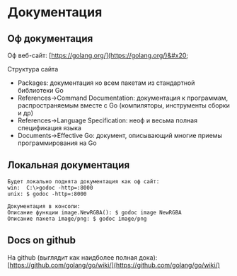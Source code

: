 # Документация

## Оф документация

Оф веб-сайт: [https://golang.org/](https://golang.org/)&#x20;

Структура сайта

* Packages: документация ко всем пакетам из стандартной библиотеки Go
* References->Command Documentation: документация к программам, распространяемым вместе с Go (компиляторы, инструменты сборки и др)
* References->Language Specification: неоф и весьма полная спецификация языка
* Documents->Effective Go: документ, описывающий многие приемы программирования на Go

## Локальная документация

```
Будет локально поднята документация как оф сайт:
win:  C:\>godoc -http=:8000
unix: $ godoc -http=:8000

Документация в консоли:
Описание функции image.NewRGBA(): $ godoc image NewRGBA
Описание пакета image/png: $ godoc image/png
```

## Docs on github

На github (выглядит как наидболее полная дока): [https://github.com/golang/go/wiki/](https://github.com/golang/go/wiki/)
